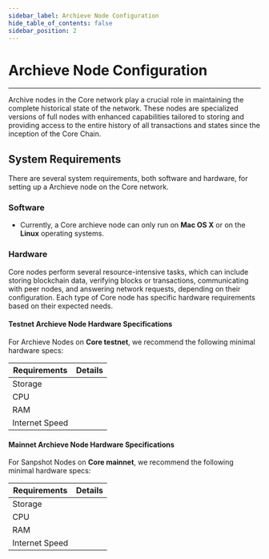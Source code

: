 ```yaml
---
sidebar_label: Archieve Node Configuration
hide_table_of_contents: false
sidebar_position: 2
---
```


# Archieve Node Configuration
---

Archive nodes in the Core network play a crucial role in maintaining the complete historical state of the network. These nodes are specialized versions of full nodes with enhanced capabilities tailored to storing and providing access to the entire history of all transactions and states since the inception of the Core Chain.  

## System Requirements

There are several system requirements, both software and hardware, for setting up a Archieve node on the Core network.

### Software

* Currently, a Core archieve node can only run on **Mac OS X** or on the **Linux** operating systems.

### Hardware

Core nodes perform several resource-intensive tasks, which can include storing blockchain data, verifying blocks or transactions, communicating with peer nodes, and answering network requests, depending on their configuration. Each type of Core node has specific hardware requirements based on their expected needs.

#### Testnet Archieve Node Hardware Specifications

For Archieve Nodes on **Core testnet**, we recommend the following minimal hardware specs:

| Requirements   | Details                                                                                                 |  
|----------------|---------------------------------------------------------------------------------------------------------|
| Storage        |                 |
| CPU            |                 |
| RAM            |                 |
| Internet Speed |                 |


#### Mainnet Archieve Node Hardware Specifications

For Sanpshot Nodes on **Core mainnet**, we recommend the following minimal hardware specs:


| Requirements   | Details                                                                                                 |  
|----------------|---------------------------------------------------------------------------------------------------------|
| Storage        |                 |
| CPU            |                 |
| RAM            |                 |
| Internet Speed |                 |
